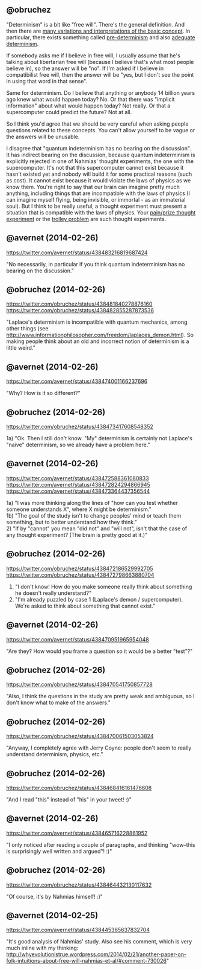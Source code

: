 ## @obruchez

"Determinism" is a bit like "free will". There's the general definition. And then there are [many variations and interpretations of the basic concept](http://www.informationphilosopher.com/solutions/determinisms/). In particular, there exists something called [pre-determinism](http://www.informationphilosopher.com/freedom/pre-determinism.html) and also [adequate determinism](http://www.informationphilosopher.com/freedom/adequate_determinism.html).

If somebody asks me if I believe in free will, I usually assume that he's talking about libertarian free will (because I believe that's what most people believe in), so the answer will be "no". If I'm asked if I believe in compatibilist free will, then the answer will be "yes, but I don't see the point in using that word in that sense".

Same for determinism. Do I believe that anything or anybody 14 billion years ago knew what would happen today? No. Or that there was "implicit information" about what would happen today? Not really. Or that a supercomputer could predict the future? Not at all.

So I think you'd agree that we should be very careful when asking people questions related to these concepts. You can't allow yourself to be vague or the answers will be unusable.

I disagree that "quantum indeterminism has no bearing on the discussion". It has indirect bearing on the discussion, because quantum indeterminism is explicitly rejected in one of Nahmias' thought experiments, the one with the supercomputer. It's not that this supercomputer cannot exist because it hasn't existed yet and nobody will build it for some practical reasons (such as cost). It cannot exist because it would violate the laws of physics as we know them. You're right to say that our brain can imagine pretty much anything, including things that are incompatible with the laws of physics (I can imagine myself flying, being invisible, or immortal - as an immaterial soul). But I think to be really useful, a thought experiment must present a situation that is compatible with the laws of physics. Your [pain/prize thought experiment](https://twitter.com/avernet/status/433499672615735296) or the [trolley problem](https://en.wikipedia.org/wiki/Trolley_problem) are such thought experiments.

## @avernet (2014-02-26)

https://twitter.com/avernet/status/438483216819687424

"No necessarily, in particular if you think quantum indeterminism has no bearing on the discussion."

## @obruchez (2014-02-26)

https://twitter.com/obruchez/status/438481840278876160<br>
https://twitter.com/obruchez/status/438482855287873536<br>

"Laplace's determinism is incompatible with quantum mechanics, among other things (see http://www.informationphilosopher.com/freedom/laplaces_demon.html). So making people think about an old and incorrect notion of determinism is a little weird."

## @avernet (2014-02-26)

https://twitter.com/avernet/status/438474001166237696

"Why? How is it so different?"

## @obruchez (2014-02-26)

https://twitter.com/obruchez/status/438473417608548352

1a) "Ok. Then I still don't know. "My" determinism is certainly not Laplace's "naive" determinism, so we already have a problem here."

## @avernet (2014-02-26)

https://twitter.com/avernet/status/438472588361080833<br>
https://twitter.com/avernet/status/438472824294866945<br>
https://twitter.com/avernet/status/438473364437356544<br>

1a) "I was more thinking along the lines of "how can you test whether someone understands X", where X might be determinism."<br>
1b) "The goal of the study isn't to change peoples' mind or teach them something, but to better understand how they think."<br>
2) "If by "cannot" you mean "did not" and "will not", isn't that the case of any thought experiment? (The brain is pretty good at it.)"<br>

## @obruchez (2014-02-26)

https://twitter.com/obruchez/status/438472186529992705<br>
https://twitter.com/obruchez/status/438472798663880704<br>

1) "I don't know! How do you make someone really think about something he doesn't really understand?"<br>
2) "I'm already puzzled by case 1 (Laplace's demon / supercomputer). We're asked to think about something that cannot exist."<br>

## @avernet (2014-02-26)

https://twitter.com/avernet/status/438470951965954048

"Are they? How would you frame a question so it would be a better "test"?"

## @obruchez (2014-02-26)

https://twitter.com/obruchez/status/438470541750857728

"Also, I think the questions in the study are pretty weak and ambiguous, so I don't know what to make of the answers."

## @obruchez (2014-02-26)

https://twitter.com/obruchez/status/438470061503053824

"Anyway, I completely agree with Jerry Coyne: people don't  seem to really understand determinism, physics, etc."

## @obruchez (2014-02-26)

https://twitter.com/obruchez/status/438468416161476608

"And I read "this" instead of "his" in your tweet! :)"

## @avernet (2014-02-26)

https://twitter.com/avernet/status/438465716228861952

"I only noticed after reading a couple of paragraphs, and thinking "wow–this is surprisingly well written and argued"! :)"

## @obruchez (2014-02-26)

https://twitter.com/obruchez/status/438464432130117632

"Of course, it's by Nahmias himself! :)"

## @avernet (2014-02-25)

https://twitter.com/avernet/status/438445365637832704

"It's good analysis of Nahmias' study. Also see his comment, which is very much inline with my thinking: http://whyevolutionistrue.wordpress.com/2014/02/21/another-paper-on-folk-intuitions-about-free-will-nahmias-et-al/#comment-730026"
